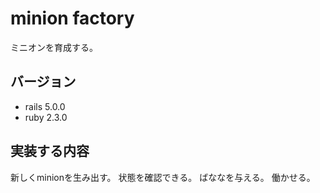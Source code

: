 # minion factory
ミニオンを育成する。

## バージョン
- rails 5.0.0
- ruby  2.3.0

## 実装する内容
新しくminionを生み出す。
状態を確認できる。
ばななを与える。
働かせる。
